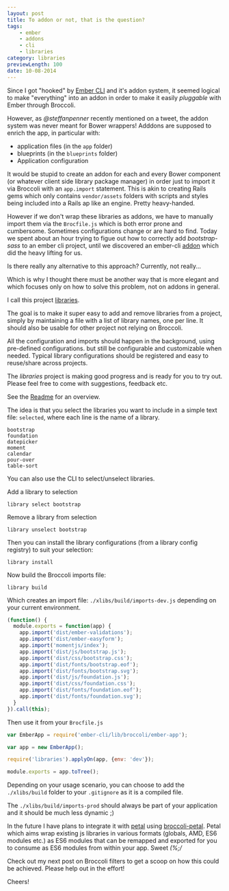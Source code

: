 ```yaml
---
layout: post
title: To addon or not, that is the question?
tags: 
    - ember
    - addons
    - cli
    - libraries
category: libraries
previewLength: 100
date: 10-08-2014
---
```


Since I got "hooked" by [Ember CLI](http://www.ember-cli.com/) and it's addon system, it seemed logical to make "everything" into an addon in order
 to make it easily *pluggable* with Ember through Broccoli.
 
However, as *@steffanpenner* recently mentioned on a tweet, the addon system was never meant for Bower wrappers!
Adddons are supposed to enrich the app, in particular with:

- application files (in the `app` folder) 
- blueprints (in the `blueprints` folder)
- Application configuration

<!--more-->

It would be stupid to create an addon for each and every Bower component (or whatever client side library package manager)
in order just to import it via Broccoli with an `app.import` statement.
This is akin to creating Rails gems which only contains `vendor/assets` folders with scripts and styles being included 
into a Rails ap like an engine. Pretty heavy-handed.

However if we don't wrap these libraries as addons, we have to manually import them via the `Brocfile.js` which is both error prone
 and cumbersome. Sometimes configurations change or are hard to find. Today we spent about an hour trying to figue out how to correctly
 add *bootstrap-sass* to an ember cli project, until we discovered an ember-cli [addon](https://www.npmjs.org/package/ember-cli-bootstrap-sass) 
 which did the heavy lifting for us.
 
Is there really any alternative to this approach? Currently, not really...

Which is why I thought there must be another way that is more elegant and which focuses only on how to solve this problem, not on 
addons in general.

I call this project [libraries](https://github.com/kristianmandrup/libraries).

The goal is to make it super easy to add and remove libraries from a project, simply by maintaining a file with a list of library names, 
 one per line. It should also be usable for other project not relying on Broccoli.
 
All the configuration and imports should happen in the background, using pre-defined configurations. but still be configurable 
and customizable when needed. Typical library configurations should be registered and easy to reuse/share across projects.

The *libraries* project is making good progress and is ready for you to try out. Please feel free to come with 
suggestions, feedback etc.

See the [Readme](https://github.com/kristianmandrup/libraries/blob/master/README.md) for an overview.

The idea is that you select the libraries you want to include in a simple text file: `selected`, 
where each line is the name of a library.

```
bootstrap
foundation
datepicker
moment
calendar
pour-over
table-sort
```

You can also use the CLI to select/unselect libraries.

Add a library to selection

`library select bootstrap`

Remove a library from selection

`library unselect bootstrap`

Then you can install the library configurations (from a library config registry) to suit your selection:
  
`library install`
   
Now build the Broccoli imports file:    

`library build`   
  
Which creates an import file: `./xlibs/build/imports-dev.js` depending on your current environment.
  
```js
(function() {
  module.exports = function(app) {
    app.import('dist/ember-validations');
    app.import('dist/ember-easyform');
    app.import('momentjs/index');
    app.import('dist/js/bootstrap.js');
    app.import('dist/css/bootstrap.css');
    app.import('dist/fonts/bootstrap.eof');
    app.import('dist/fonts/bootstrap.svg');
    app.import('dist/js/foundation.js');
    app.import('dist/css/foundation.css');
    app.import('dist/fonts/foundation.eof');
    app.import('dist/fonts/foundation.svg');
  }
}).call(this);
```

Then use it from your `Brocfile.js`

```javascript
var EmberApp = require('ember-cli/lib/broccoli/ember-app');

var app = new EmberApp();

require('libraries').applyOn(app, {env: 'dev'});

module.exports = app.toTree();
```

Depending on your usage scenario, you can choose to add the `./xlibs/build` folder to your `.gitignore` as
 it is a compiled file. 
 
The `./xlibs/build/imports-prod` should always be part of your application and it should be much less dynamic ;)

In the future I have plans to integrate it with [petal](https://github.com/stefanpenner/petal) using [broccoli-petal](https://github.com/abuiles/broccoli-petal). 
Petal which aims wrap existing js libraries in various formats (globals, AMD, ES6 modules etc.) as ES6 modules that can be remapped and exported
for you to consume as ES6 modules from within your app. Sweet *(%;/*
 
Check out my next post on Broccoli filters to get a scoop on how this could be achieved. Please help out in the effort!

Cheers!

